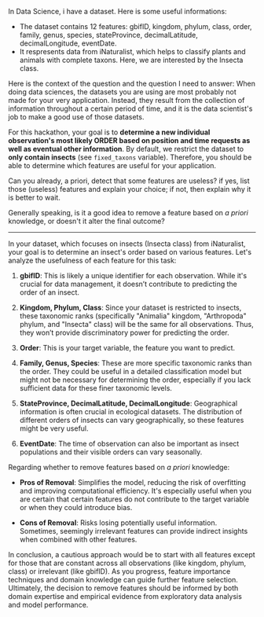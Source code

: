 In Data Science, i have a dataset. Here is some useful informations:

- The dataset contains 12 features: gbifID, kingdom, phylum, class, order, family, genus, species, stateProvince, decimalLatitude, decimalLongitude, eventDate. 
- It respresents data from iNaturalist, which helps to classify plants and animals with complete taxons. Here, we are interested by the Insecta class. 

Here is the context of the question and the question I need to answer:
When doing data sciences, the datasets you are using are most probably not made for your very application. Instead, they result from the collection of information throughout a certain period of time, and it is the data scientist's job to make a good use of those datasets.

For this hackathon, your goal is to **determine a new individual observation's most likely ORDER based on position and time requests as well as eventual other information**. By default, we restrict the dataset to **only contain insects** (see `fixed_taxons` variable). Therefore, you should be able to determine which features are useful for your application.

Can you already, a priori, detect that some features are useless?
if yes, list those (useless) features and explain your choice;
if not, then explain why it is better to wait.

Generally speaking, is it a good idea to remove a feature based on <i>a priori</i> knowledge, or doesn't it alter the final outcome?
****



In your dataset, which focuses on insects (Insecta class) from iNaturalist, your goal is to determine an insect's order based on various features. Let's analyze the usefulness of each feature for this task:

1. **gbifID**: This is likely a unique identifier for each observation. While it's crucial for data management, it doesn’t contribute to predicting the order of an insect.

2. **Kingdom, Phylum, Class**: Since your dataset is restricted to insects, these taxonomic ranks (specifically "Animalia" kingdom, "Arthropoda" phylum, and "Insecta" class) will be the same for all observations. Thus, they won’t provide discriminatory power for predicting the order.

3. **Order**: This is your target variable, the feature you want to predict.

4. **Family, Genus, Species**: These are more specific taxonomic ranks than the order. They could be useful in a detailed classification model but might not be necessary for determining the order, especially if you lack sufficient data for these finer taxonomic levels.

5. **StateProvince, DecimalLatitude, DecimalLongitude**: Geographical information is often crucial in ecological datasets. The distribution of different orders of insects can vary geographically, so these features might be very useful.

6. **EventDate**: The time of observation can also be important as insect populations and their visible orders can vary seasonally.

Regarding whether to remove features based on *a priori* knowledge:

- **Pros of Removal**: Simplifies the model, reducing the risk of overfitting and improving computational efficiency. It's especially useful when you are certain that certain features do not contribute to the target variable or when they could introduce bias.

- **Cons of Removal**: Risks losing potentially useful information. Sometimes, seemingly irrelevant features can provide indirect insights when combined with other features.

In conclusion, a cautious approach would be to start with all features except for those that are constant across all observations (like kingdom, phylum, class) or irrelevant (like gbifID). As you progress, feature importance techniques and domain knowledge can guide further feature selection. Ultimately, the decision to remove features should be informed by both domain expertise and empirical evidence from exploratory data analysis and model performance.

